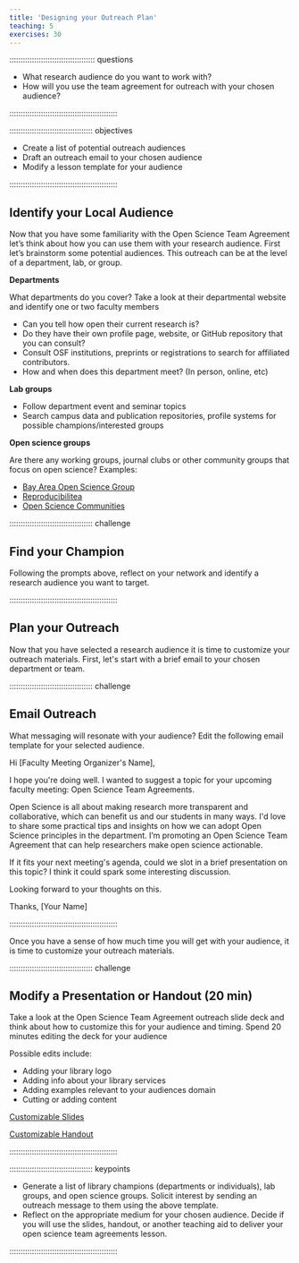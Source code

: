 ```yaml
---
title: 'Designing your Outreach Plan'
teaching: 5
exercises: 30
---
```


:::::::::::::::::::::::::::::::::::::: questions 

- What research audience do you want to work with?
- How will you use the team agreement for outreach with your chosen audience?

::::::::::::::::::::::::::::::::::::::::::::::::

::::::::::::::::::::::::::::::::::::: objectives

- Create a list of potential outreach audiences 
- Draft an outreach email to your chosen audience
- Modify a lesson template for your audience

::::::::::::::::::::::::::::::::::::::::::::::::

## Identify your Local Audience

Now that you have some familiarity with the Open Science Team Agreement let’s think about how you can use them with your research audience. First let’s brainstorm some potential audiences. This outreach can be at the level of a department, lab, or group.

**Departments**

What departments do you cover? 
Take a look at their departmental website and identify one or two faculty members 

- Can you tell how open their current research is?
- Do they have their own profile page, website, or GitHub repository that you can consult? 
- Consult OSF institutions, preprints or registrations to search for affiliated contributors.
- How and when does this department meet? (In person, online, etc)

**Lab groups** 

- Follow department event and seminar topics
- Search campus data and publication repositories, profile systems for possible champions/interested groups

**Open science groups**

Are there any working groups, journal clubs or other community groups that focus on open science?
Examples:

- [Bay Area Open Science Group](bayareaopensciencegroup.github.io/)
- [Reproducibilitea](https://reproducibilitea.org/)
- [Open Science Communities](https://openscience-utrecht.com/)

::::::::::::::::::::::::::::::::::::: challenge 

## Find your Champion

Following the prompts above, reflect on your network and identify a research audience you want to target. 


::::::::::::::::::::::::::::::::::::::::::::::::

## Plan your Outreach

Now that you have selected a research audience it is time to customize your outreach materials. First, let's start with a brief email to your chosen department or team.

::::::::::::::::::::::::::::::::::::: challenge 

## Email Outreach

What messaging will resonate with your audience? Edit the following email template for your selected audience.

Hi [Faculty Meeting Organizer's Name],

I hope you're doing well. I wanted to suggest a topic for your upcoming faculty meeting: Open Science Team Agreements.

Open Science is all about making research more transparent and collaborative, which can benefit us and our students in many ways. I'd love to share some practical tips and insights on how we can adopt Open Science principles in the department. I’m promoting an Open Science Team Agreement that can help researchers make open science actionable. 

If it fits your next meeting's agenda, could we slot in a brief presentation on this topic? I think it could spark some interesting discussion.

Looking forward to your thoughts on this.

Thanks,
[Your Name]

::::::::::::::::::::::::::::::::::::::::::::::::

Once you have a sense of how much time you will get with your audience, it is time to customize your outreach materials. 

::::::::::::::::::::::::::::::::::::: challenge 

## Modify a Presentation or Handout (20 min)

Take a look at the Open Science Team Agreement outreach slide deck and think about how to customize this for your audience and timing. Spend 20 minutes editing the deck for your audience

Possible edits include:

- Adding your library logo
- Adding info about your library services
- Adding examples relevant to your audiences domain
- Cutting or adding content

[Customizable Slides](https://github.com/ucla-imls-open-sci/TeamAgreements/blob/main/episodes/files/OpenScienceTeamAgreementOutreachSlides.pptx)

[Customizable Handout](https://www.canva.com/design/DAFvMOmWIjY/Q5wOskLSu_KVMbaeZaeqyg/view?utm_content=DAFvMOmWIjY&utm_campaign=designshare&utm_medium=link&utm_source=publishsharelink&mode=preview)



::::::::::::::::::::::::::::::::::::::::::::::::


::::::::::::::::::::::::::::::::::::: keypoints 

- Generate a list of library champions (departments or individuals), lab groups, and open science groups. Solicit interest by sending an outreach message to them using the above template.
- Reflect on the appropriate medium for your chosen audience. Decide if you will use the slides, handout, or another teaching aid to deliver your open science team agreements lesson.  

::::::::::::::::::::::::::::::::::::::::::::::::

